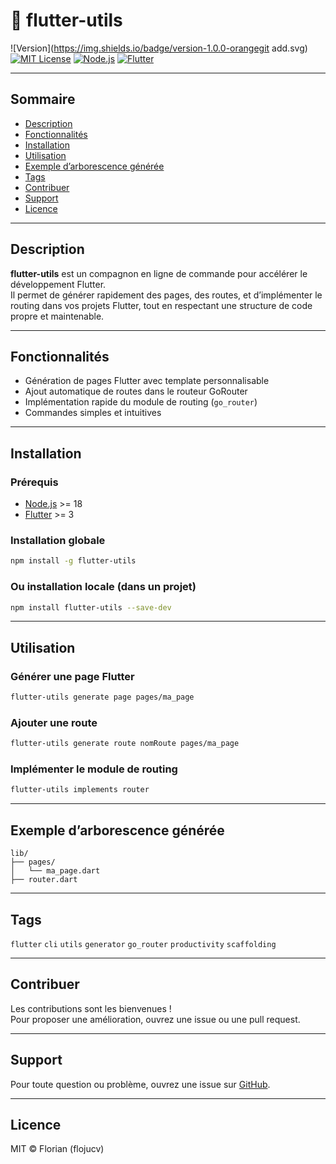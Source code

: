 # 🚀 flutter-utils

![Version](https://img.shields.io/badge/version-1.0.0-orangegit add.svg)
[![MIT License](https://img.shields.io/badge/license-MIT-blue.svg)](LICENSE)
[![Node.js](https://img.shields.io/badge/node-%3E=18.0.0-green.svg)](https://nodejs.org/)
[![Flutter](https://img.shields.io/badge/flutter-%3E=3.0.0-blue.svg)](https://flutter.dev/)

---

## Sommaire

- [Description](#description)
- [Fonctionnalités](#fonctionnalités)
- [Installation](#installation)
- [Utilisation](#utilisation)
- [Exemple d’arborescence générée](#exemple-darborescence-générée)
- [Tags](#tags)
- [Contribuer](#contribuer)
- [Support](#support)
- [Licence](#licence)

---

## Description

**flutter-utils** est un compagnon en ligne de commande pour accélérer le développement Flutter.  
Il permet de générer rapidement des pages, des routes, et d’implémenter le routing dans vos projets Flutter, tout en respectant une structure de code propre et maintenable.

---

## Fonctionnalités

- Génération de pages Flutter avec template personnalisable
- Ajout automatique de routes dans le routeur GoRouter
- Implémentation rapide du module de routing (`go_router`)
- Commandes simples et intuitives

---

## Installation

### Prérequis

- [Node.js](https://nodejs.org/) >= 18
- [Flutter](https://flutter.dev/) >= 3

### Installation globale

```bash
npm install -g flutter-utils
```

### Ou installation locale (dans un projet)

```bash
npm install flutter-utils --save-dev
```

---

## Utilisation

### Générer une page Flutter

```bash
flutter-utils generate page pages/ma_page
```

### Ajouter une route

```bash
flutter-utils generate route nomRoute pages/ma_page
```

### Implémenter le module de routing

```bash
flutter-utils implements router
```

---

## Exemple d’arborescence générée

```
lib/
├── pages/
│   └── ma_page.dart
├── router.dart
```

---

## Tags

`flutter` `cli` `utils` `generator` `go_router` `productivity` `scaffolding`

---

## Contribuer

Les contributions sont les bienvenues !  
Pour proposer une amélioration, ouvrez une issue ou une pull request.

---

## Support

Pour toute question ou problème, ouvrez une issue sur [GitHub](https://github.com/flojucv/flutter-utils/issues).

---

## Licence

MIT © Florian (flojucv)